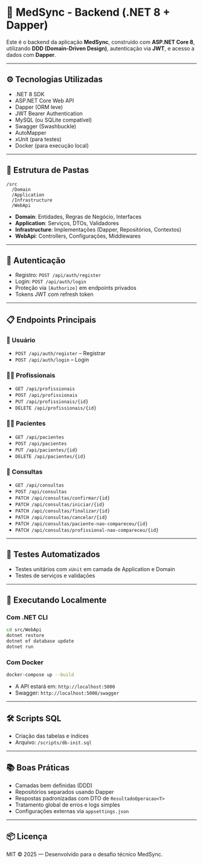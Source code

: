 
# 🧠 MedSync - Backend (.NET 8 + Dapper)

Este é o backend da aplicação **MedSync**, construído com **ASP.NET Core 8**, utilizando **DDD (Domain-Driven Design)**, autenticação via **JWT**, e acesso a dados com **Dapper**.

---

## ⚙️ Tecnologias Utilizadas

- .NET 8 SDK
- ASP.NET Core Web API
- Dapper (ORM leve)
- JWT Bearer Authentication
- MySQL (ou SQLite compatível)
- Swagger (Swashbuckle)
- AutoMapper
- xUnit (para testes)
- Docker (para execução local)

---

## 📁 Estrutura de Pastas

```
/src
  /Domain
  /Application
  /Infrastructure
  /WebApi
```

- **Domain**: Entidades, Regras de Negócio, Interfaces
- **Application**: Serviços, DTOs, Validadores
- **Infrastructure**: Implementações (Dapper, Repositórios, Contextos)
- **WebApi**: Controllers, Configurações, Middlewares

---

## 🔐 Autenticação

- Registro: `POST /api/auth/register`
- Login: `POST /api/auth/login`
- Proteção via `[Authorize]` em endpoints privados
- Tokens JWT com refresh token

---

## 📋 Endpoints Principais

### 👤 Usuário
- `POST /api/auth/register` – Registrar
- `POST /api/auth/login` – Login

### 🧑‍⚕️ Profissionais
- `GET /api/profissionais`
- `POST /api/profissionais`
- `PUT /api/profissionais/{id}`
- `DELETE /api/profissionais/{id}`

### 👨‍💼 Pacientes
- `GET /api/pacientes`
- `POST /api/pacientes`
- `PUT /api/pacientes/{id}`
- `DELETE /api/pacientes/{id}`

### 📅 Consultas
- `GET /api/consultas`
- `POST /api/consultas`
- `PATCH /api/consultas/confirmar/{id}`
- `PATCH /api/consultas/iniciar/{id}`
- `PATCH /api/consultas/finalizar/{id}`
- `PATCH /api/consultas/cancelar/{id}`
- `PATCH /api/consultas/paciente-nao-compareceu/{id}`
- `PATCH /api/consultas/profissional-nao-compareceu/{id}`

---

## 🧪 Testes Automatizados

- Testes unitários com `xUnit` em camada de Application e Domain
- Testes de serviços e validações

---

## 🚀 Executando Localmente

### Com .NET CLI

```bash
cd src/WebApi
dotnet restore
dotnet ef database update
dotnet run
```

### Com Docker

```bash
docker-compose up --build
```

- A API estará em: `http://localhost:5000`
- Swagger: `http://localhost:5000/swagger`

---

## 🛠 Scripts SQL

- Criação das tabelas e índices
- Arquivo: `/scripts/db-init.sql`

---

## 📚 Boas Práticas

- Camadas bem definidas (DDD)
- Repositórios separados usando Dapper
- Respostas padronizadas com DTO de `ResultadoOperacao<T>`
- Tratamento global de erros e logs simples
- Configurações externas via `appsettings.json`

---

## 📦 Licença

MIT © 2025 — Desenvolvido para o desafio técnico MedSync.
